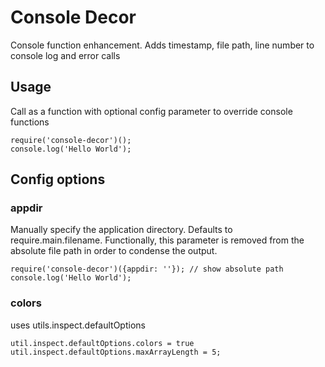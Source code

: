 # Console Decor

Console function enhancement. Adds timestamp, file path, line number to console log and error calls

## Usage

Call as a function with optional config parameter to override console functions

```
require('console-decor')();
console.log('Hello World');

```

## Config options

### appdir

Manually specify the application directory. Defaults to require.main.filename. Functionally, this parameter is removed from the absolute file path in order to condense the output.

```
require('console-decor')({appdir: ''}); // show absolute path
console.log('Hello World');

```

### colors 

uses utils.inspect.defaultOptions

```
util.inspect.defaultOptions.colors = true
util.inspect.defaultOptions.maxArrayLength = 5;
```

